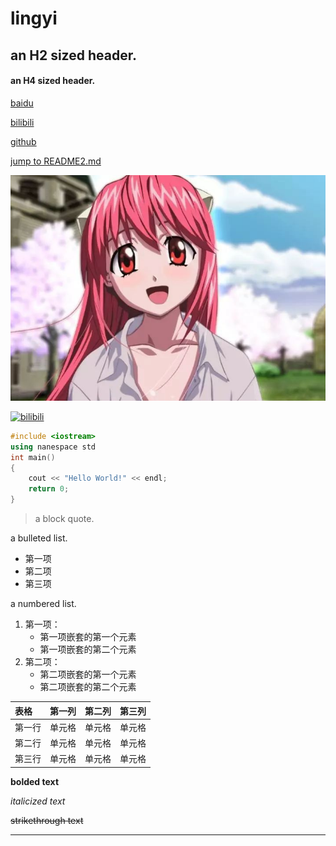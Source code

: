 # lingyi
## an H2 sized header.
#### an H4 sized header.

[baidu](http://www.baidu.com/)

[bilibili](https://www.bilibili.com/)

[github](https://github.com/)

[jump to README2.md](README2.md)

![pic](lucy.jpg)

[![bilibili](https://i0.hdslb.com/bfs/vc/c1e19150b5d1e413958d45e0e62f012e3ee200af.png "bilibili")](https://www.bilibili.com/)

```c++
#include <iostream>
using nanespace std
int main()
{
    cout << "Hello World!" << endl;
    return 0;
}
```

> a block quote.

a bulleted list.
* 第一项
* 第二项
* 第三项

a numbered list.
1. 第一项：
    - 第一项嵌套的第一个元素
    - 第一项嵌套的第二个元素
2. 第二项：
    - 第二项嵌套的第一个元素
    - 第二项嵌套的第二个元素

| 表格 | 第一列 | 第二列 | 第三列|
| :-----| :----:| :----: | :----: |
| 第一行 | 单元格 | 单元格 | 单元格 |
| 第二行 | 单元格 | 单元格 | 单元格 |
| 第三行 | 单元格 | 单元格 | 单元格 |

**bolded text**

*italicized text*

~~strikethrough text~~

***
